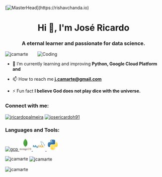 [![MasterHead](https://1.bp.blogspot.com/-7A4WynwLsM...)](https://rishavchanda.io)

<h1 align="center">Hi 👋, I'm José Ricardo</h1>
<h3 align="center">A eternal learner and passionate for data science.</h3>
<img align="right" alt="Coding" width="400" src="https://miro.medium.com/max/1360/0*7Q3yvSIv_t0ioJ-Z.gif">

<p align="left"> <img src="https://komarev.com/ghpvc/?username=jcamarte&label=Profile%20views&color=0e75b6&style=flat" alt="jcamarte" /> </p>

- 🌱 I’m currently learning and improving **Python, Google Cloud Platform and**

- 📫 How to reach me **j.camarte@gmail.com**

- ⚡ Fun fact **I believe God does not play dice with the universe.**

<h3 align="left">Connect with me:</h3>
<p align="left">
<a href="https://linkedin.com/in/jricardopalmeira" target="blank"><img align="center" src="https://raw.githubusercontent.com/rahuldkjain/github-profile-readme-generator/master/src/images/icons/Social/linked-in-alt.svg" alt="jricardopalmeira" height="30" width="40" /></a>
<a href="https://instagram.com/josericardoh91" target="blank"><img align="center" src="https://raw.githubusercontent.com/rahuldkjain/github-profile-readme-generator/master/src/images/icons/Social/instagram.svg" alt="josericardoh91" height="30" width="40" /></a>
</p>

<h3 align="left">Languages and Tools:</h3>
<p align="left"> <a href="https://cloud.google.com" target="_blank" rel="noreferrer"> <img src="https://www.vectorlogo.zone/logos/google_cloud/google_cloud-icon.svg" alt="gcp" width="40" height="40"/> </a> <a href="https://www.mongodb.com/" target="_blank" rel="noreferrer"> <img src="https://raw.githubusercontent.com/devicons/devicon/master/icons/mongodb/mongodb-original-wordmark.svg" alt="mongodb" width="40" height="40"/> </a> <a href="https://www.mysql.com/" target="_blank" rel="noreferrer"> <img src="https://raw.githubusercontent.com/devicons/devicon/master/icons/mysql/mysql-original-wordmark.svg" alt="mysql" width="40" height="40"/> </a> <a href="https://www.python.org" target="_blank" rel="noreferrer"> <img src="https://raw.githubusercontent.com/devicons/devicon/master/icons/python/python-original.svg" alt="python" width="40" height="40"/> </a> </p>

<p><img align="left" src="https://github-readme-stats.vercel.app/api/top-langs?username=jcamarte&show_icons=true&locale=en&layout=compact" alt="jcamarte" /></p>

<p>&nbsp;<img align="center" src="https://github-readme-stats.vercel.app/api?username=jcamarte&show_icons=true&locale=en" alt="jcamarte" /></p>

<p><img align="center" src="https://github-readme-streak-stats.herokuapp.com/?user=jcamarte&" alt="jcamarte" /></p>
